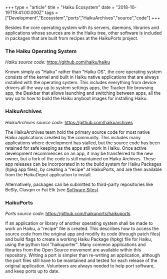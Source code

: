 +++
type = "article"
title = "Haiku Ecosystem"
date = "2018-10-19T19:41:00.000Z"
tags = ["Development","Ecosystem","ports","HaikuArchives","source","code"]
+++

<p class="intro">Besides the core operating system with its servers, daemons, libraries and applications whose sources are in the Haiku tree, other software is included in packages that are built from recipes at the HaikuPorts project.</p>

<a name="haiku"></a>
### The Haiku Operating System

*Haiku source code:* https://github.com/haiku/haiku

Known simply as "Haiku" rather than "Haiku OS", the core operating system consists of the kernel and built in Haiku native applications that are always installed with the operating system. This includes everything from device drivers all the way up to system settings apps, the Tracker file browsing app, the Deskbar that allows launching and switching between apps, all the way up to how to build the Haiku anyboot images for installing Haiku.

<a name="haikuarchives"></a>
### HaikuArchives

*HaikuArchives source code:* https://github.com/haikuarchives

The HaikuArchives team hold the primary source code for most native Haiku applications created by the community. This includes many applications where development has stalled, but the source code has been retained for safe keeping as the apps still work in Haiku. Once active development recommences on an app, it may be transferred to the new owner, but a fork of the code is still maintained on Haiku Archives. These app releases can be incorporated in to the build system for Haiku Packages (hpkg app files), by creating a "recipe" at HaikuPorts, and are then available from the HaikuDepot application to install.

Alternatively, packages can be submitted to third-party repositories like BeSly, Clasqm or Fat Elk (see <a href="/community/software">Software Sites</a>).

<a name="haikuports"></a>
### HaikuPorts

*Ports source code:* https://github.com/haikuports/haikuports

If an application or library of another operating system shall be made to work on Haiku, a "recipe" file is created. This describes how to access the source code from the original app and modify its code (through patch files) and build flags to create a working Haiku Package (hpkg) file for Haiku, using the python tool "haikuporter". Many common applications and libraries from the Open Source movement are available within this repository. Writing a port is simpler than re-writing an application, although the port files still have to be maintained and tested for each release of the original application. Volunteers are always needed to help port software, and keep ports up to date.
